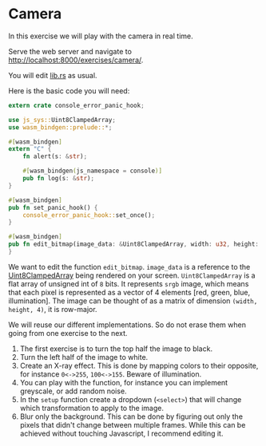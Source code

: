 # Camera

In this exercise we will play with the camera in real time.

Serve the web server and navigate to [http://localhost:8000/exercises/camera/](http://localhost:8000/exercises/camera/).

You will edit [lib.rs](../../rust-wasm-template/lib.rs) as usual.

Here is the basic code you will need:

```rust
extern crate console_error_panic_hook;

use js_sys::Uint8ClampedArray;
use wasm_bindgen::prelude::*;

#[wasm_bindgen]
extern "C" {
    fn alert(s: &str);

    #[wasm_bindgen(js_namespace = console)]
    pub fn log(s: &str);
}

#[wasm_bindgen]
pub fn set_panic_hook() {
    console_error_panic_hook::set_once();
}

#[wasm_bindgen]
pub fn edit_bitmap(image_data: &Uint8ClampedArray, width: u32, height: u32) {
}

```

We want to edit the function `edit_bitmap`. `image_data` is a reference to the [Uint8ClampedArray](https://rustwasm.github.io/wasm-bindgen/api/js_sys/struct.Uint8ClampedArray.html) being rendered on your screen. `Uint8ClampedArray` is a flat array of unsigned int of `8` bits.
It represents `srgb` image, which means that each pixel is represented as a vector of 4 elements [red, green, blue, illumination].
The image can be thought of as a matrix of dimension `(width, height, 4)`, it is row-major.

We will reuse our different implementations. So do not erase them when going from one exercise to the next.

1. The first exercise is to turn the top half the image to black.
2. Turn the left half of the image to white.
3. Create an X-ray effect. This is done by mapping colors to their opposite, for instance `0<->255`, `100<->155`. Beware of illumination.
4. You can play with the function, for instance you can implement greyscale, or add random noise.
5. In the `setup` function create a dropdown (`<select>`) that will change which transformation to apply to the image.
6. Blur only the background. This can be done by figuring out only the pixels that didn't change between multiple frames.
While this can be achieved without touching Javascript, I recommend editing it.
